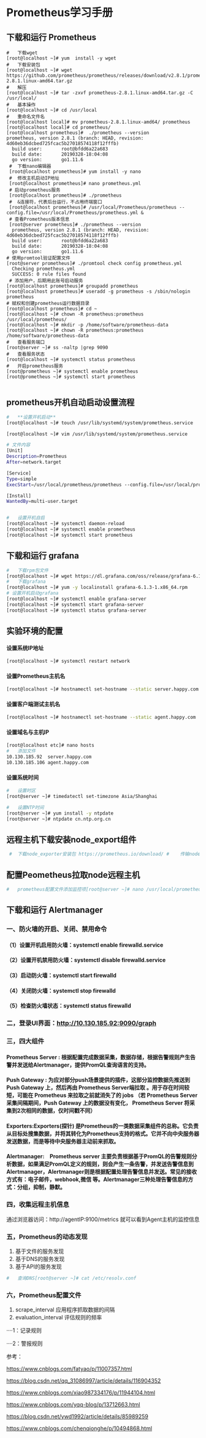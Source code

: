 # Prometheus学习手册

## 下载和运行 Prometheus

```shell
#	下载wget
[root@localhost ~]# yum  install -y wget
#	下载安装包
[root@localhost ~]# wget https://github.com/prometheus/prometheus/releases/download/v2.8.1/prometheus-2.8.1.linux-amd64.tar.gz
#	解压
[root@localhost ~]# tar -zxvf prometheus-2.8.1.linux-amd64.tar.gz -C /usr/local/
#	基本操作
[root@localhost ~]# cd /usr/local
#	重命名文件名
[root@localhost local]# mv prometheus-2.8.1.linux-amd64/ prometheus
[root@localhost local]# cd prometheus/
[root@localhost prometheus]#  ./prometheus --version
prometheus, version 2.8.1 (branch: HEAD, revision: 4d60eb36dcbed725fcac5b27018574118f12fffb)
  build user:       root@bfdd6a22a683
  build date:       20190328-18:04:08
  go version:       go1.11.6
 #	下载nano编辑器
 [root@localhost prometheus]# yum install -y nano
 #	修改主机启动IP地址
 [root@localhost prometheus]# nano prometheus.yml 
 # 启动prometheus服务
 [root@localhost prometheus]# ./prometheus 
 #	&连接符，代表后台运行，不占用终端窗口
 [root@localhost prometheus]# /usr/local/Prometheus/prometheus --config.file=/usr/local/Prometheus/prometheus.yml &
 # 查看Prometheus版本信息
 [root@server prometheus]# ./prometheus --version
  prometheus, version 2.8.1 (branch: HEAD, revision: 4d60eb36dcbed725fcac5b27018574118f12fffb)
  build user:       root@bfdd6a22a683
  build date:       20190328-18:04:08
  go version:       go1.11.6
# 使用promtool验证配置文件
[root@server prometheus]# ./promtool check config prometheus.yml 
  Checking prometheus.yml
  SUCCESS: 0 rule files found
 # 添加用户，后期用此账号启动服务
[root@localhost prometheus]# groupadd prometheus
[root@localhost prometheus]# useradd -g prometheus -s /sbin/nologin prometheus
# 赋权和创建prometheus运行数据目录
[root@localhost prometheus]# cd ~
[root@localhost ~]# chown -R prometheus:prometheus /usr/local/prometheus/
[root@localhost ~]# mkdir -p /home/software/prometheus-data
[root@localhost ~]# chown -R prometheus:prometheus /home/software/prometheus-data
#	查看服务端口
[root@server ~]# ss -naltp |grep 9090
#	查看服务状态
[root@localhost ~]# systemctl status prometheus
#	开启prometheus服务
[root@prometheus ~]# systemctl enable prometheus
[root@prometheus ~]# systemctl start prometheus


```

## prometheus开机自动启动设置流程

```sh
#	**设置开机启动**
[root@localhost ~]# touch /usr/lib/systemd/system/prometheus.service

[root@localhost ~]# vim /usr/lib/systemd/system/prometheus.service

# 文件内容
[Unit]
Description=Prometheus
After=network.target

[Service]
Type=simple
ExecStart=/usr/local/prometheus/prometheus --config.file=/usr/local/prometheus/prometheus.yml

[Install]
WantedBy=multi-user.target


#	设置开机自启
[root@localhost ~]# systemctl daemon-reload
[root@localhost ~]# systemctl enable prometheus
[root@localhost ~]# systemctl start prometheus
```

## 下载和运行 grafana

```sh
#	下载rpm包文件
[root@localhost ~]# wget https://dl.grafana.com/oss/release/grafana-6.1.3-1.x86_64.rpm 
#	下载grafana
[root@localhost ~]# yum -y localinstall grafana-6.1.3-1.x86_64.rpm
# 设置开机启动grafana
[root@localhost ~]# systemctl enable grafana-server
[root@localhost ~]# systemctl start grafana-server
[root@localhost ~]# systemctl status grafana-server


```

## 实验环境的配置

#### 设置系统IP地址

```sh
[root@localhost ~]# systemctl restart network
```

#### 设置Prometheus主机名

```sh
[root@localhost ~]# hostnamectl set-hostname --static server.happy.com
```

#### 设置客户端测试主机名

```sh
[root@localhost ~]# hostnamectl set-hostname --static agent.happy.com
```

#### 设置域名与主机IP

```sh
[root@localhost etc]# nano hosts
#	添加文件
10.130.185.92  server.happy.com
10.130.185.106 agent.happy.com


```

#### 设置系统时间

```sh
#	设置时区
[root@server ~]# timedatectl set-timezone Asia/Shanghai

#	设置NTP时间
[root@server ~]# yum install -y ntpdate
[root@server ~]# ntpdate cn.ntp.org.cn
```

## 远程主机下载安装node_export组件

```sh
 #	下载node_exporter安装包 https://prometheus.io/download/ #	传输node_exporter安装包到Agent主机 wangxin@wangxindeMacBook-Pro-4 ~ % scp node_exporter-1.2.0.linux-amd64.tar root@10.130.185.106:/  # 解压安装node_exporter安装包安装包[root@agent /]# tar -xf node_exporter-1.2.0.linux-amd64.tar -C /usr/local/[root@agent /]# mv /usr/local/node_exporter-1.2.0.linux-amd64/ /usr/local/node_exporter[root@agent /]# ls /usr/local/node_exporter/#	启动node_exporter服务[root@agent ~]# nohup /usr/local/node_exporter/node_exporter &#	检查启动端口[root@agent ~]# ss -naltp|grep 9100 # 配置开机启动文件 [root@agent ~]#  vim /usr/lib/systemd/system/node_exporter.service[Unit]Description=node_exporterDocumentation=https://prometheus.io/After=network.target[Service]Type=simple# User=prometheusExecStart=/usr/local/node_exporter/node_exporterRestart=on-failure[Install]WantedBy=multi-user.target #	设置开机启动[root@node1 ~]# systemctl enable node_exporter[root@node1 ~]# systemctl start node_exporter
```

## 配置Peometheus拉取node远程主机

```sh
#	prometheus配置文件添加监控项[root@server ~]# nano /usr/local/prometheus/prometheus.yml#	默认node-exporter端口为9100  - job_name: 'node_exporter'    static_configs:    - targets:      - 'localhost:9100'#	默认Prometheus端口为9090[root@server ~]# ss -naltp|grep 9090#	重启prometheus[root@server ~]# pkill prometheus[root@server ~]# cd /usr/local/prometheus/./prometheus --config.file=/usr/local/prometheus/prometheus.yml &#	重启prometheus[root@server ~]# systemctl restart prometheus
```

## 下载和运行 Alertmanager

###  一、防火墙的开启、关闭、禁用命令

#### （1）设置开机启用防火墙：systemctl enable firewalld.service

#### （2）设置开机禁用防火墙：systemctl disable firewalld.service

#### （3）启动防火墙：systemctl start firewalld

#### （4）关闭防火墙：systemctl stop firewalld

#### （5）检查防火墙状态：systemctl status firewalld 


###  二，登录UI界面：http://10.130.185.92:9090/graph

### 三，四大组件

#### **Prometheus Server** : 根据配置完成数据采集，数据存储，根据告警规则产生告警并发送给Alertmanager，提供PromQL查询语言的支持。

#### **Push Gateway** : 为应对部分push场景提供的插件，这部分监控数据先推送到 Push Gateway 上，然后再由 Prometheus Server端拉取 。用于存在时间较短，可能在 Prometheus 来拉取之前就消失了的 jobs （若 Prometheus Server 采集间隔期间，Push Gateway 上的数据没有变化， Prometheus Server 将采集到2次相同的数据，仅时间戳不同）

#### **Exporters**:Exporters(探针) 是Prometheus的一类数据采集组件的总称。它负责从目标处搜集数据，并将其转化为Prometheus支持的格式。它并不向中央服务器发送数据，而是等待中央服务器主动前来抓取。

#### **Alertmanager**:　Prometheus server 主要负责根据基于PromQL的告警规则分析数据，如果满足PromQL定义的规则，则会产生一条告警，并发送告警信息到Alertmanager，Alertmanager则是根据配置处理告警信息并发送。常见的接收方式有：电子邮件，webhook,微信 等。Alertmanager三种处理告警信息的方式：分组，抑制，静默。


### 四，收集远程主机信息

通过浏览器访问：http://agentIP:9100/metrics 就可以看到Agent主机的监控信息

### 五，Prometheus的动态发现

1. 基于文件的服务发现
2. 基于DNS的服务发现
3. 基于API的服务发现


```sh
#	查询DNS[root@server ~]# cat /etc/resolv.conf 
```

### 六，Prometheus配置文件

1. scrape_interval 应用程序抓取数据的间隔
2. evaluation_interval 评估规则的频率
    
····1：记录规则

····2：警报规则
   




参考：

https://www.cnblogs.com/fatyao/p/11007357.html

https://blog.csdn.net/qq_31086997/article/details/116904352

https://www.cnblogs.com/xiao987334176/p/11944104.html

https://www.cnblogs.com/yqq-blog/p/13712663.html

https://blog.csdn.net/ywd1992/article/details/85989259

https://www.cnblogs.com/chenqionghe/p/10494868.html







